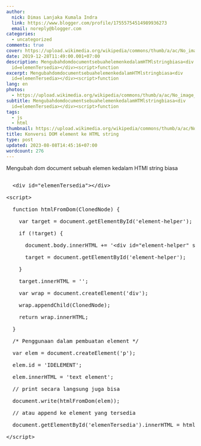 ```yaml
---
author:
  nick: Dimas Lanjaka Kumala Indra
  link: https://www.blogger.com/profile/17555754514989936273
  email: noreply@blogger.com
categories:
  - uncategorized
comments: true
cover: https://upload.wikimedia.org/wikipedia/commons/thumb/a/ac/No_image_available.svg/2048px-No_image_available.svg.png
date: 2019-12-28T11:49:00.001+07:00
description: MengubahdomdocumentsebuahelemenkedalamHTMlstringbiasa<div
  id=elemenTersedia></div><script>function
excerpt: MengubahdomdocumentsebuahelemenkedalamHTMlstringbiasa<div
  id=elemenTersedia></div><script>function
lang: en
photos:
  - https://upload.wikimedia.org/wikipedia/commons/thumb/a/ac/No_image_available.svg/2048px-No_image_available.svg.png
subtitle: MengubahdomdocumentsebuahelemenkedalamHTMlstringbiasa<div
  id=elemenTersedia></div><script>function
tags:
  - js
  - html
thumbnail: https://upload.wikimedia.org/wikipedia/commons/thumb/a/ac/No_image_available.svg/2048px-No_image_available.svg.png
title: Konversi DOM element ke HTML string
type: post
updated: 2023-08-08T14:45:16+07:00
wordcount: 276
---
```


<div>
   <div>Mengubah&nbsp;dom&nbsp;document&nbsp;sebuah&nbsp;elemen&nbsp;kedalam&nbsp;HTMl&nbsp;string&nbsp;biasa
   </div>
   <pre><br>  &lt;div id="elemenTersedia"&gt;&lt;/div&gt;
<br>&lt;script&gt;
<br>  function htmlFromDom(ClonedNode) {
<br>    var target = document.getElementById('element-helper');
<br>    if (!target) {
<br>      document.body.innerHTML += '&lt;div id="element-helper" style="display:none"&gt;&lt;/div&gt;';
<br>      target = document.getElementById('element-helper');
<br>    }
<br>    target.innerHTML = '';
<br>    var wrap = document.createElement('div');
<br>    wrap.appendChild(ClonedNode);
<br>    return wrap.innerHTML;
<br>  }
<br>  /* Penggunaan dalam pembuatan element */
<br>  var elem = document.createElement('p');
<br>  elem.id = 'IDELEMENT';
<br>  elem.innerHTML = 'text element';
<br>  // print secara langsung juga bisa
<br>  document.write(htmlFromDom(elem));
<br>  // atau append ke element yang tersedia
<br>  document.getElementById('elemenTersedia').innerHTML = htmlFromDom(elem);
<br>&lt;/script&gt;
<br>  </pre>
 </div>
